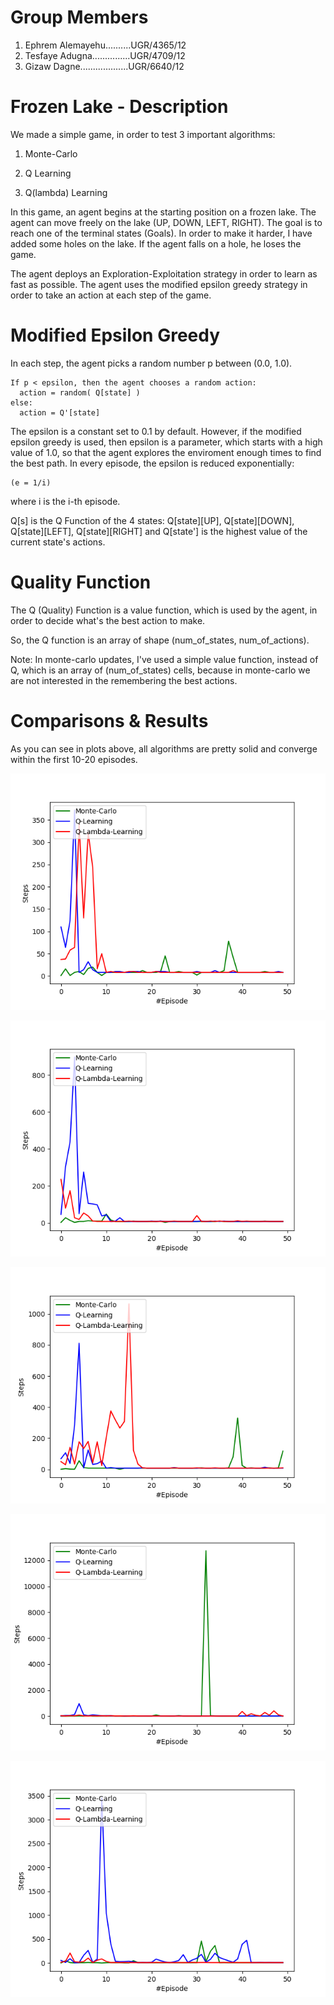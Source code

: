 # Group Members

1. Ephrem Alemayehu..........UGR/4365/12
2. Tesfaye Adugna...............UGR/4709/12
3. Gizaw Dagne...................UGR/6640/12


# Frozen Lake - Description

We made a simple game, in order to test 3 important algorithms: 

1. Monte-Carlo

1. Q Learning

1. Q(lambda) Learning

In this game, an agent begins at the starting position on a frozen lake. The agent can move freely on the lake (UP, DOWN, LEFT, RIGHT). The goal is to reach one of the terminal states (Goals). 
In order to make it harder, I have added some holes on the lake. If the agent falls on a hole, he loses the game.

The agent deploys an Exploration-Exploitation strategy in order to learn as fast as possible. The agent uses the modified epsilon greedy strategy in order to take an action at each step of the game.

# Modified Epsilon Greedy

In each step, the agent picks a random number p between (0.0, 1.0).

    If p < epsilon, then the agent chooses a random action:
      action = random( Q[state] )
    else:
      action = Q'[state]
      
The epsilon is a constant set to 0.1 by default. However, if the modified epsilon greedy is used, then epsilon is a parameter, which starts with a high value of 1.0, so that the agent explores the enviroment enough times to find the best path. In every episode, the epsilon is reduced exponentially:

    (e = 1/i)
    
where i is the i-th episode.
      
Q[s] is the Q Function of the 4 states: Q[state][UP], Q[state][DOWN], Q[state][LEFT], Q[state][RIGHT]
and Q[state'] is the highest value of the current state's actions.
 
# Quality Function
 
The Q (Quality) Function is a value function, which is used by the agent, in order to decide what's the best action to make. 
 
So, the Q function is an array of shape (num_of_states, num_of_actions). 
 
Note: In monte-carlo updates, I've used a simple value function, instead of Q, which is an array of (num_of_states) cells, because in monte-carlo we are not interested in the remembering the best actions.
 
# Comparisons & Results

As you can see in plots above, all algorithms are pretty solid and converge within the first 10-20 episodes.



![Run1](https://github.com/Ephrem758/Frozen-Lake/blob/main/vis_1.png)

![Run2](https://github.com/Ephrem758/Frozen-Lake/blob/main/vis_2.png)

![Run3](https://github.com/Ephrem758/Frozen-Lake/blob/main/vis_3.png)

![Run4](https://github.com/Ephrem758/Frozen-Lake/blob/main/vis_4.png)

![Run5](https://github.com/Ephrem758/Frozen-Lake/blob/main/vis_5.png)
 

